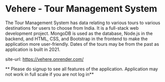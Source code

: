 # Vehere - Tour Management System
The Tour Management System has data relating to various tours to various destinations for users to choose from India. It is a full-stack web development project. MongoDB is used as the database, Node.js in the backend, and HTML, CSS, and Bootstrap in the frontend to make the application more user-friendly.
Dates of the tours may be from the past as application is built in 2021. 

site-url: https://vehere.onrender.com/

** Please do signup to see all features of the application. Application may not work in full scale if you are not log in**



